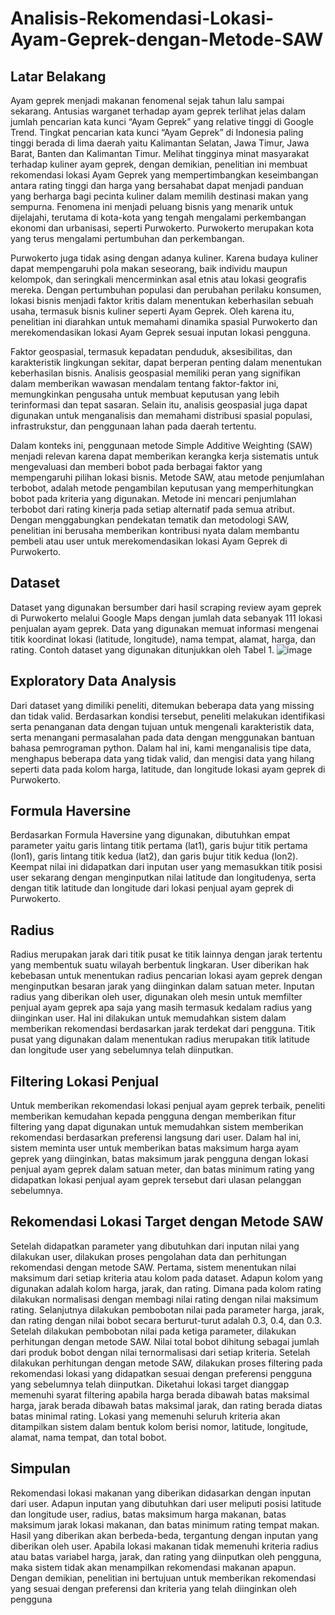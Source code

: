 # Analisis-Rekomendasi-Lokasi-Ayam-Geprek-dengan-Metode-SAW

## Latar Belakang
Ayam geprek menjadi makanan fenomenal sejak tahun lalu sampai sekarang. Antusias warganet terhadap ayam geprek terlihat jelas dalam jumlah pencarian kata kunci “Ayam Geprek” yang relative tinggi di Google Trend. Tingkat pencarian kata kunci “Ayam Geprek” di Indonesia paling tinggi berada di lima daerah yaitu Kalimantan Selatan, Jawa Timur, Jawa Barat, Banten dan Kalimantan Timur. Melihat tingginya minat masyarakat terhadap kuliner ayam geprek, dengan demikian, penelitian ini membuat rekomendasi lokasi Ayam Geprek yang mempertimbangkan keseimbangan antara rating tinggi dan harga yang bersahabat dapat menjadi panduan yang berharga bagi pecinta kuliner dalam memilih destinasi makan yang sempurna. Fenomena ini menjadi peluang bisnis yang menarik untuk dijelajahi, terutama di kota-kota yang tengah mengalami perkembangan ekonomi dan urbanisasi, seperti Purwokerto. Purwokerto merupakan kota yang terus mengalami pertumbuhan dan perkembangan. 

Purwokerto juga tidak asing dengan adanya kuliner. Karena budaya kuliner dapat mempengaruhi pola makan seseorang, baik individu maupun kelompok, dan seringkali mencerminkan asal etnis atau lokasi geografis mereka. Dengan pertumbuhan populasi dan perubahan perilaku konsumen, lokasi bisnis menjadi faktor kritis dalam menentukan keberhasilan sebuah usaha, termasuk bisnis kuliner seperti Ayam Geprek. Oleh karena itu, penelitian ini diarahkan untuk memahami dinamika spasial Purwokerto dan merekomendasikan lokasi Ayam Geprek sesuai inputan lokasi pengguna.

Faktor geospasial, termasuk kepadatan penduduk, aksesibilitas, dan karakteristik lingkungan sekitar, dapat berperan penting dalam menentukan keberhasilan bisnis. Analisis geospasial memiliki peran yang signifikan dalam memberikan wawasan mendalam tentang faktor-faktor ini, memungkinkan pengusaha untuk membuat keputusan yang lebih terinformasi dan tepat sasaran. Selain itu, analisis geospasial juga dapat digunakan untuk menganalisis dan memahami distribusi spasial populasi, infrastrukstur, dan penggunaan lahan pada daerah tertentu.

Dalam konteks ini, penggunaan metode Simple Additive Weighting (SAW) menjadi relevan karena dapat memberikan kerangka kerja sistematis untuk mengevaluasi dan memberi bobot pada berbagai faktor yang mempengaruhi pilihan lokasi bisnis. Metode SAW, atau metode penjumlahan terbobot, adalah metode pengambilan keputusan yang memperhitungkan bobot pada kriteria yang digunakan. Metode ini mencari penjumlahan terbobot dari rating kinerja pada setiap alternatif pada semua atribut. Dengan menggabungkan pendekatan tematik dan metodologi SAW, penelitian ini berusaha memberikan kontribusi nyata dalam membantu pembeli atau user untuk merekomendasikan lokasi Ayam Geprek di Purwokerto.

## Dataset
Dataset yang digunakan bersumber dari hasil scraping review ayam geprek di Purwokerto melalui Google Maps dengan jumlah data sebanyak 111 lokasi penjualan ayam geprek. Data yang digunakan memuat informasi mengenai titik koordinat lokasi (latitude, longitude), nama tempat, alamat, harga, dan rating. Contoh dataset yang digunakan ditunjukkan oleh Tabel 1.
![image](https://github.com/user-attachments/assets/bf6e5ab2-0528-4263-af38-5a62d2c5c7bc)

## Exploratory Data Analysis
Dari dataset yang dimiliki peneliti, ditemukan beberapa data yang missing dan tidak valid. Berdasarkan kondisi tersebut, peneliti melakukan identifikasi serta penanganan data dengan tujuan untuk mengenali karakteristik data, serta menangani permasalahan pada data dengan menggunakan bantuan bahasa pemrograman python. Dalam hal ini, kami menganalisis tipe data, menghapus beberapa data yang tidak valid, dan mengisi data yang hilang seperti data pada kolom harga, latitude, dan longitude lokasi ayam geprek di Purwokerto.

## Formula Haversine
Berdasarkan Formula Haversine yang digunakan, dibutuhkan empat parameter yaitu garis lintang titik pertama (lat1), garis bujur titik pertama (lon1), garis lintang titik kedua (lat2), dan garis bujur titik kedua (lon2). Keempat nilai ini didapatkan dari inputan user yang memasukkan titik posisi user sekarang dengan menginputkan nilai latitude dan longitudenya, serta dengan titik latitude dan longitude dari lokasi penjual ayam geprek di Purwokerto. 

## Radius
Radius merupakan jarak dari titik pusat ke titik lainnya dengan jarak tertentu yang membentuk suatu wilayah berbentuk lingkaran. User diberikan hak kebebasan untuk menentukan radius pencarian lokasi ayam geprek dengan menginputkan besaran jarak yang diinginkan dalam satuan meter. Inputan radius yang diberikan oleh user, digunakan oleh mesin untuk memfilter penjual ayam geprek apa saja yang masih termasuk kedalam radius yang diinginkan user. Hal ini dilakukan untuk memudahkan sistem dalam memberikan rekomendasi berdasarkan jarak terdekat dari pengguna. Titik pusat yang digunakan dalam menentukan radius merupakan titik latitude dan longitude user yang sebelumnya telah diinputkan. 

## Filtering Lokasi Penjual
Untuk memberikan rekomendasi lokasi penjual ayam geprek terbaik, peneliti memberikan kemudahan kepada pengguna dengan memberikan fitur filtering yang dapat digunakan untuk memudahkan sistem memberikan rekomendasi berdasarkan preferensi langsung dari user. Dalam hal ini, sistem meminta user untuk memberikan batas maksimum harga ayam geprek yang diinginkan, batas maksimum jarak pengguna dengan lokasi penjual ayam geprek dalam satuan meter, dan batas minimum rating yang didapatkan lokasi penjual ayam geprek tersebut dari ulasan pelanggan sebelumnya. 

## Rekomendasi Lokasi Target dengan Metode SAW
Setelah didapatkan parameter yang dibutuhkan dari inputan nilai yang dilakukan user, dilakukan proses pengolahan data dan perhitungan rekomendasi dengan metode SAW. Pertama, sistem menentukan nilai maksimum dari setiap kriteria atau kolom pada dataset. Adapun kolom yang digunakan adalah kolom harga, jarak, dan rating. Dimana pada kolom rating dilakukan normalisasi dengan membagi nilai rating dengan nilai maksimum rating. Selanjutnya dilakukan pembobotan nilai pada parameter harga, jarak, dan rating dengan nilai bobot secara berturut-turut adalah 0.3, 0.4, dan 0.3. Setelah dilakukan pembobotan nilai pada ketiga parameter, dilakukan perhitungan dengan metode SAW. Nilai total bobot dihitung sebagai jumlah dari produk bobot dengan nilai ternormalisasi dari setiap kriteria. Setelah dilakukan perhitungan dengan metode SAW, dilakukan proses filtering pada rekomendasi lokasi yang didapatkan sesuai dengan preferensi pengguna yang sebelumnya telah diinputkan. Diketahui lokasi target dianggap memenuhi syarat filtering apabila harga berada dibawah batas maksimal harga, jarak berada dibawah batas maksimal jarak, dan rating berada diatas batas minimal rating. Lokasi yang memenuhi seluruh kriteria akan ditampilkan sistem dalam bentuk kolom berisi nomor, latitude, longitude, alamat, nama tempat, dan total bobot. 

## Simpulan
Rekomendasi lokasi makanan yang diberikan didasarkan dengan inputan dari user. Adapun inputan yang dibutuhkan dari user meliputi posisi latitude dan longitude user, radius, batas maksimum harga makanan, batas maksimum jarak lokasi makanan, dan batas minimum rating tempat makan. Hasil yang diberikan akan berbeda-beda, tergantung dengan inputan yang diberikan oleh user. Apabila lokasi makanan tidak memenuhi kriteria radius atau batas variabel harga, jarak, dan rating yang diinputkan oleh pengguna, maka sistem tidak akan menampilkan rekomendasi makanan apapun. Dengan demikian, penelitian ini bertujuan untuk memberikan rekomendasi yang sesuai dengan preferensi dan kriteria yang telah diinginkan oleh pengguna
